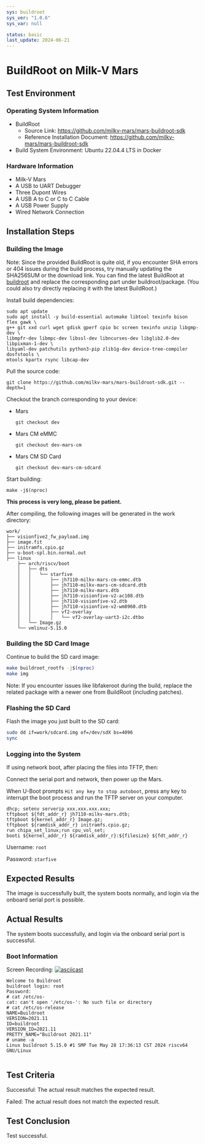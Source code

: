 ```yaml
---
sys: buildroot
sys_ver: "1.0.6"
sys_var: null

status: basic
last_update: 2024-06-21
---
```


# BuildRoot on Milk-V Mars

## Test Environment

### Operating System Information

- BuildRoot
  - Source Link: https://github.com/milkv-mars/mars-buildroot-sdk
  - Reference Installation Document: https://github.com/milkv-mars/mars-buildroot-sdk
- Build System Environment: Ubuntu 22.04.4 LTS in Docker

### Hardware Information

- Milk-V Mars
- A USB to UART Debugger
- Three Dupont Wires
- A USB A to C or C to C Cable
- A USB Power Supply
- Wired Network Connection

## Installation Steps

### Building the Image

Note: Since the provided BuildRoot is quite old, if you encounter SHA errors or 404 issues during the build process, try manually updating the SHA256SUM or the download link. You can find the latest BuildRoot at [buildroot](https://github.com/buildroot/buildroot) and replace the corresponding part under buildroot/package.
(You could also try directly replacing it with the latest BuildRoot.)

Install build dependencies:

```shell
sudo apt update
sudo apt install -y build-essential automake libtool texinfo bison flex gawk \
g++ git xxd curl wget gdisk gperf cpio bc screen texinfo unzip libgmp-dev \
libmpfr-dev libmpc-dev libssl-dev libncurses-dev libglib2.0-dev libpixman-1-dev \
libyaml-dev patchutils python3-pip zlib1g-dev device-tree-compiler dosfstools \
mtools kpartx rsync libcap-dev
```

Pull the source code:

```shell
git clone https://github.com/milkv-mars/mars-buildroot-sdk.git --depth=1
```

Checkout the branch corresponding to your device:

- Mars
  ```
  git checkout dev
  ```

- Mars CM eMMC
  ```
  git checkout dev-mars-cm
  ```

- Mars CM SD Card
  ```
  git checkout dev-mars-cm-sdcard
  ```

Start building:

```shell
make -j$(nproc)
```

**This process is very long, please be patient.**

After compiling, the following images will be generated in the work directory:

```
work/
├── visionfive2_fw_payload.img
├── image.fit
├── initramfs.cpio.gz
├── u-boot-spl.bin.normal.out
├── linux
    ├── arch/riscv/boot
    │   ├── dts
    │   │   └── starfive
    │   │       ├── jh7110-milkv-mars-cm-emmc.dtb
    │   │       ├── jh7110-milkv-mars-cm-sdcard.dtb
    │   │       ├── jh7110-milkv-mars.dtb
    │   │       ├── jh7110-visionfive-v2-ac108.dtb
    │   │       ├── jh7110-visionfive-v2.dtb
    │   │       ├── jh7110-visionfive-v2-wm8960.dtb
    │   │       ├── vf2-overlay
    │   │       │   └── vf2-overlay-uart3-i2c.dtbo
    │   └── Image.gz
    └── vmlinuz-5.15.0
```

### Building the SD Card Image

Continue to build the SD card image:
```bash
make buildroot_rootfs -j$(nproc)
make img
```

Note: If you encounter issues like libfakeroot during the build, replace the related package with a newer one from BuildRoot (including patches).

### Flashing the SD Card

Flash the image you just built to the SD card:
```bash
sudo dd if=work/sdcard.img of=/dev/sdX bs=4096
sync
```

### Logging into the System

If using network boot, after placing the files into TFTP, then:

Connect the serial port and network, then power up the Mars.

When U-Boot prompts `Hit any key to stop autoboot`, press any key to interrupt the boot process and run the TFTP server on your computer.

```
dhcp; setenv serverip xxx.xxx.xxx.xxx;
tftpboot ${fdt_addr_r} jh7110-milkv-mars.dtb;
tftpboot ${kernel_addr_r} Image.gz;
tftpboot ${ramdisk_addr_r} initramfs.cpio.gz;
run chipa_set_linux;run cpu_vol_set;
booti ${kernel_addr_r} ${ramdisk_addr_r}:${filesize} ${fdt_addr_r}
```

Username: `root`

Password: `starfive`

## Expected Results

The image is successfully built, the system boots normally, and login via the onboard serial port is possible.

## Actual Results

The system boots successfully, and login via the onboard serial port is successful.

### Boot Information

Screen Recording:
[![asciicast](https://asciinema.org/a/uweoEDTIkJplZk2LZwK3KVwhn.svg)](https://asciinema.org/a/uweoEDTIkJplZk2LZwK3KVwhn)

```log
Welcome to Buildroot
buildroot login: root
Password: 
# cat /etc/os-
cat: can't open '/etc/os-': No such file or directory
# cat /etc/os-release 
NAME=Buildroot
VERSION=2021.11
ID=buildroot
VERSION_ID=2021.11
PRETTY_NAME="Buildroot 2021.11"
# uname -a
Linux buildroot 5.15.0 #1 SMP Tue May 28 17:36:13 CST 2024 riscv64 GNU/Linux


```

## Test Criteria

Successful: The actual result matches the expected result.

Failed: The actual result does not match the expected result.

## Test Conclusion

Test successful.
